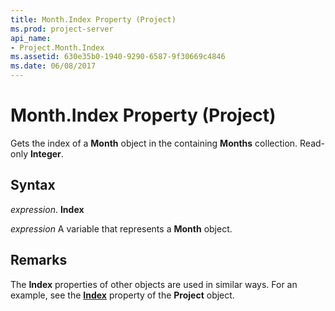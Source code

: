```yaml
---
title: Month.Index Property (Project)
ms.prod: project-server
api_name:
- Project.Month.Index
ms.assetid: 630e35b0-1940-9290-6587-9f30669c4846
ms.date: 06/08/2017
---
```



# Month.Index Property (Project)

Gets the index of a  **Month** object in the containing **Months** collection. Read-only **Integer**.


## Syntax

 _expression_. **Index**

 _expression_ A variable that represents a **Month** object.


## Remarks

The  **Index** properties of other objects are used in similar ways. For an example, see the **[Index](Project.Project.Index.md)** property of the **Project** object.



